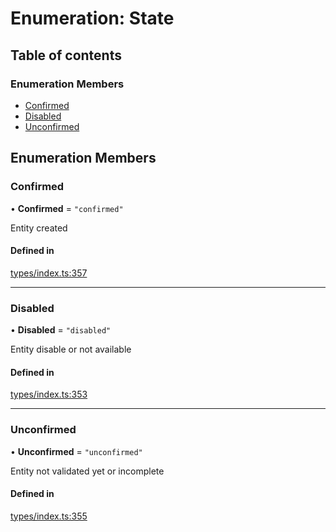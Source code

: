 # Enumeration: State

## Table of contents

### Enumeration Members

- [Confirmed](State.md#confirmed)
- [Disabled](State.md#disabled)
- [Unconfirmed](State.md#unconfirmed)

## Enumeration Members

### Confirmed

• **Confirmed** = ``"confirmed"``

Entity created

#### Defined in

[types/index.ts:357](https://github.com/nevermined-io/react-components/blob/b81d5c9/catalog/src/types/index.ts#L357)

___

### Disabled

• **Disabled** = ``"disabled"``

Entity disable or not available

#### Defined in

[types/index.ts:353](https://github.com/nevermined-io/react-components/blob/b81d5c9/catalog/src/types/index.ts#L353)

___

### Unconfirmed

• **Unconfirmed** = ``"unconfirmed"``

Entity not validated yet or incomplete

#### Defined in

[types/index.ts:355](https://github.com/nevermined-io/react-components/blob/b81d5c9/catalog/src/types/index.ts#L355)
